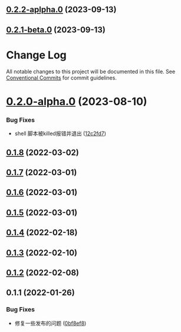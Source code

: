 ## [0.2.2-aplpha.0](https://github.com/yanuoda/nidle/compare/v0.2.1-beta.0...v0.2.2-aplpha.0) (2023-09-13)



## [0.2.1-beta.0](https://github.com/yanuoda/nidle/compare/v0.2.1-alpha.0...v0.2.1-beta.0) (2023-09-13)



# Change Log

All notable changes to this project will be documented in this file.
See [Conventional Commits](https://conventionalcommits.org) for commit guidelines.

# [0.2.0-alpha.0](https://github.com/yanuoda/nidle/compare/v0.1.8...v0.2.0-alpha.0) (2023-08-10)


### Bug Fixes

* shell 脚本被killed报错并退出 ([12c2fd7](https://github.com/yanuoda/nidle/commit/12c2fd7da422d97f5b314fb23b947af54cc2cb31))





## [0.1.8](https://github.com/yanuoda/nidle/compare/v0.1.7...v0.1.8) (2022-03-02)



## [0.1.7](https://github.com/yanuoda/nidle/compare/v0.1.6...v0.1.7) (2022-03-01)



## [0.1.6](https://github.com/yanuoda/nidle/compare/v0.1.5...v0.1.6) (2022-03-01)



## [0.1.5](https://github.com/yanuoda/nidle/compare/v0.1.4...v0.1.5) (2022-03-01)



## [0.1.4](https://github.com/yanuoda/nidle/compare/v0.1.3...v0.1.4) (2022-02-18)



## [0.1.3](https://github.com/yanuoda/nidle/compare/v0.1.2...v0.1.3) (2022-02-10)



## [0.1.2](https://github.com/yanuoda/nidle/compare/v0.1.1...v0.1.2) (2022-02-08)



## 0.1.1 (2022-01-26)


### Bug Fixes

* 修复一些发布的问题 ([0bf8ef8](https://github.com/yanuoda/nidle/commit/0bf8ef8b15bfd7c8e2bbac7eaf1c8506356c74ab))
